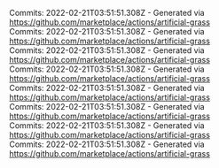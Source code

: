 Commits: 2022-02-21T03:51:51.308Z - Generated via https://github.com/marketplace/actions/artificial-grass
<br>
Commits: 2022-02-21T03:51:51.308Z - Generated via https://github.com/marketplace/actions/artificial-grass
<br>
Commits: 2022-02-21T03:51:51.308Z - Generated via https://github.com/marketplace/actions/artificial-grass
<br>
Commits: 2022-02-21T03:51:51.308Z - Generated via https://github.com/marketplace/actions/artificial-grass
<br>
Commits: 2022-02-21T03:51:51.308Z - Generated via https://github.com/marketplace/actions/artificial-grass
<br>
Commits: 2022-02-21T03:51:51.308Z - Generated via https://github.com/marketplace/actions/artificial-grass
<br>
Commits: 2022-02-21T03:51:51.308Z - Generated via https://github.com/marketplace/actions/artificial-grass
<br>
Commits: 2022-02-21T03:51:51.308Z - Generated via https://github.com/marketplace/actions/artificial-grass
<br>
